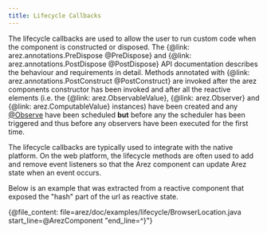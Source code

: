```yaml
---
title: Lifecycle Callbacks
---
```


The lifecycle callbacks are used to allow the user to run custom code when the component is constructed
or disposed. The {@link: arez.annotations.PreDispose @PreDispose} and {@link: arez.annotations.PostDispose @PostDispose} API documentation
describes the behaviour and requirements in detail. Methods annotated with {@link: arez.annotations.PostConstruct @PostConstruct}
are invoked after the arez components constructor has been invoked and after all the reactive elements (i.e. the
{@link: arez.ObservableValue}, {@link: arez.Observer} and {@link: arez.ComputableValue} instances) have been created and
any [@Observe](at_observe.md) have been scheduled **but** before any the scheduler has been triggered and thus
before any observers have been executed for the first time.

The lifecycle callbacks are typically used to integrate with the native platform. On the web platform, the
lifecycle methods are often used to add and remove event listeners so that the Arez component can update Arez
state when an event occurs.

Below is an example that was extracted from a reactive component that exposed the "hash" part of the url as
reactive state.

{@file_content: file=arez/doc/examples/lifecycle/BrowserLocation.java start_line=@ArezComponent "end_line=^}"}
